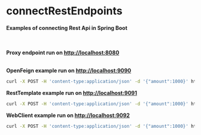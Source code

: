 # connectRestEndpoints
#### Examples of connecting Rest Api in Spring Boot  
<br /> 

**Proxy endpoint run on <http://localhost:8080>**  
<br /> 
 
**OpenFeign example run on <http://localhost:9090>**

```bash
curl -X POST -H 'content-type:application/json' -d '{"amount":1000}' http://localhost:9090/payment
```

**RestTemplate example run on <http://localhost:9091>**

```bash
curl -X POST -H 'content-type:application/json' -d '{"amount":1000}' http://localhost:9091/payment
```

**WebClient example run on <http://localhost:9092>**

```bash
curl -X POST -H 'content-type:application/json' -d '{"amount":1000}' http://localhost:9092/payment
```
